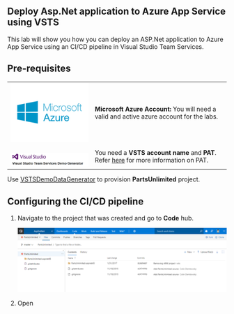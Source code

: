 ## Deploy Asp.Net application to Azure App Service using VSTS


This lab will show you how you can deploy an ASP.Net application to Azure App Service using an CI/CD pipeline in Visual Studio Team Services.

## Pre-requisites
<table>
<tr><td valign="top">
<img src="images/azure.png" />
</td><td><b>Microsoft Azure Account:</b> You will need a valid and active azure account for the labs.
</td></tr>
<tr><td valign="top">
<br>
<img src="images/vstsdemogen.png"/>
</td><td> You need a <b>VSTS account name</b> and <b>PAT</b>. Refer <a href="http://bit.ly/2gBL4r4">here</a> for more information on PAT. 
</td></tr>
</table>

Use <a href="https://vstsdemogenerator.azurewebsites.net">VSTSDemoDataGenerator</a> to provision <b>PartsUnlimited</b> project.
## Configuring the CI/CD pipeline

1. Navigate to the project that was created and go to **Code** hub.

   <img src="images/4.png">

2. Open 
